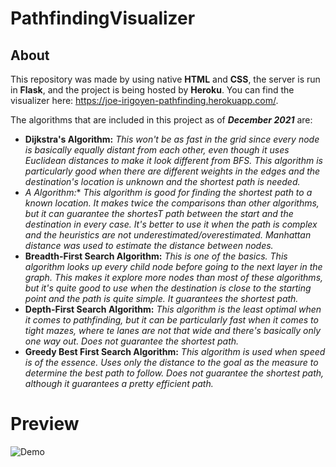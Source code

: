 # PathfindingVisualizer

## About
This repository was made by using native **HTML** and **CSS**, the server is run in **Flask**, and the project is being hosted by **Heroku**. You can find the visualizer here: https://joe-irigoyen-pathfinding.herokuapp.com/.

The algorithms that are included in this project as of ***December 2021*** are:

- **Dijkstra's Algorithm:** *This won't be as fast in the grid since every node is basically equally distant from each other, even though it uses Euclidean distances to make it look different from BFS. This algorithm is particularly good when there are different weights in the edges and the destination's location is unknown and the shortest path is needed.*
- **A* Algorithm:** *This algorithm is good for finding the shortest path to a known location. It makes twice the comparisons than other algorithms, but it can guarantee the shortesT path between the start and the destination in every case. It's better to use it when the path is complex and the heuristics are not underestimated/overestimated. Manhattan distance was used to estimate the distance between nodes.*
- **Breadth-First Search Algorithm:** *This is one of the basics. This algorithm looks up every child node before going to the next layer in the graph. This makes it explore more nodes than most of these algorithms, but it's quite good to use when the destination is close to the starting point and the path is quite simple. It guarantees the shortest path.*
- **Depth-First Search Algorithm:** *This algorithm is the least optimal when it comes to pathfinding, but it can be particularly fast when it comes to tight mazes, where te lanes are not that wide and there's basically only one way out. Does not guarantee the shortest path.*
- **Greedy Best First Search Algorithm:** *This algorithm is used when speed is of the essence. Uses only the distance to the goal as the measure to determine the best path to follow. Does not guarantee the shortest path, although it guarantees a pretty efficient path.*

# Preview
![Demo](https://media.giphy.com/media/Y3nx0RTIZWyXhWytI2/giphy-downsized-large.gif)
